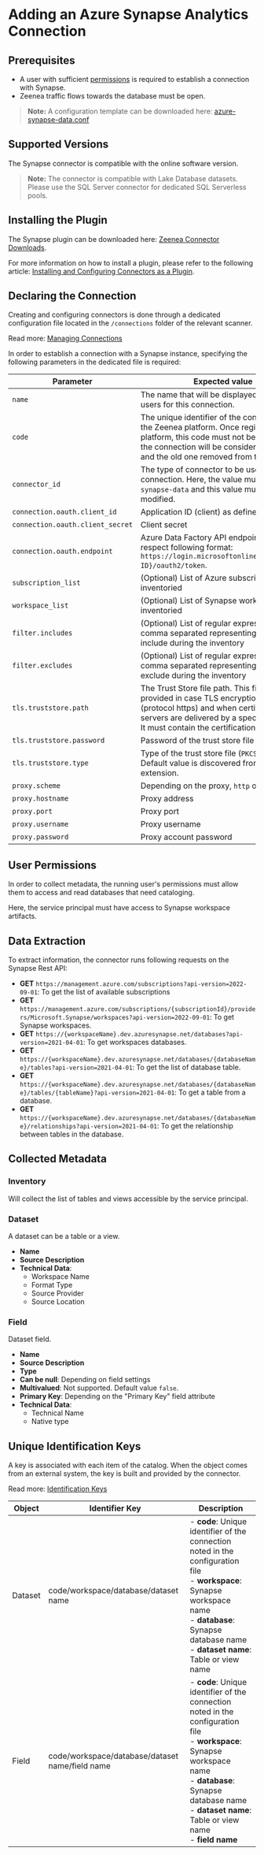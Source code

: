 # Adding an Azure Synapse Analytics Connection

## Prerequisites

* A user with sufficient [permissions](#user-permissions) is required to establish a connection with Synapse.
* Zeenea traffic flows towards the database must be open. 

> **Note:** A configuration template can be downloaded here: [azure-synapse-data.conf](https://actian.file.force.com/sfc/dist/version/download/?oid=00D300000001XnW&ids=068Nu00000GUgzt&d=%2Fa%2FNu000002lgdl%2F4Uzq73PSmLgsxN.NOULtWXV9aT0AVXrXUiZhE5K1C6s&asPdf=false)

## Supported Versions

The Synapse connector is compatible with the online software version.

> **Note:** The connector is compatible with Lake Database datasets. Please use the SQL Server connector for dedicated SQL Serverless pools.
 
## Installing the Plugin

The Synapse plugin can be downloaded here: [Zeenea Connector Downloads](./zeenea-connectors-list.md).

For more information on how to install a plugin, please refer to the following article: [Installing and Configuring Connectors as a Plugin](./zeenea-connectors-install-as-plugin.md).

 ## Declaring the Connection
  
Creating and configuring connectors is done through a dedicated configuration file located in the `/connections` folder of the relevant scanner.
 
Read more: [Managing Connections](../Zeenea_Administration/zeenea-managing-connections.md)
 
In order to establish a connection with a Synapse instance, specifying the following parameters in the dedicated file is required:
 
| Parameter | Expected value |
|---|---|
| `name` | The name that will be displayed to catalog users for this connection. |
| `code` | The unique identifier of the connection on the Zeenea platform. Once registered on the platform, this code must not be modified or the connection will be considered as new and the old one removed from the scanner. |
| `connector_id` | The type of connector to be used for the connection. Here, the value must be `azure-synapse-data` and this value must not be modified. |
| `connection.oauth.client_id` | Application ID (client) as defined in Azure |
| `connection.oauth.client_secret` | Client secret |
| `connection.oauth.endpoint` | Azure Data Factory API endpoint. Must respect following format: `https://login.microsoftonline.com/{tenant ID}/oauth2/token`. |
| `subscription_list` | (Optional) List of Azure subscriptions to be inventoried |
| `workspace_list` | (Optional) List of Synapse workspace to be inventoried |
| `filter.includes` | (Optional) List of regular expressions with comma separated representing dataset to include during the inventory |
| `filter.excludes` | (Optional) List of regular expressions with comma separated representing dataset to exclude during the inventory |
| `tls.truststore.path` | The Trust Store file path. This file must be provided in case TLS encryption is activated (protocol https) and when certificates of servers are delivered by a specific authority. It must contain the certification chain. |
| `tls.truststore.password` | Password of the trust store file |
| `tls.truststore.type` | Type of the trust store file (`PKCS12` or `JKS`). Default value is discovered from the file extension. |
| `proxy.scheme` | Depending on the proxy, `http` or `https` |
| `proxy.hostname` | Proxy address |
| `proxy.port` | Proxy port |
| `proxy.username` | Proxy username |
| `proxy.password` | Proxy account password |

## User Permissions

In order to collect metadata, the running user's permissions must allow them to access and read databases that need cataloging. 

Here, the service principal must have access to Synapse workspace artifacts.

## Data Extraction

To extract information, the connector runs following requests on the Synapse Rest API:

* **GET** `https://management.azure.com/subscriptions?api-version=2022-09-01`: To get the list of available subscriptions
* **GET** `https://management.azure.com/subscriptions/{subscriptionId}/providers/Microsoft.Synapse/workspaces?api-version=2022-09-01`: To get Synapse workspaces.
* **GET** `https://{workspaceName}.dev.azuresynapse.net/databases?api-version=2021-04-01`: To get workspaces databases.
* **GET** `https://{workspaceName}.dev.azuresynapse.net/databases/{databaseName}/tables?api-version=2021-04-01`: To get the list of database table.
* **GET** `https://{workspaceName}.dev.azuresynapse.net/databases/{databaseName}/tables/{tableName}?api-version=2021-04-01`: To get a table from a database.
* **GET** `https://{workspaceName}.dev.azuresynapse.net/databases/{databaseName}/relationships?api-version=2021-04-01`: To get the relationship between tables in the database.
 
## Collected Metadata

### Inventory

Will collect the list of tables and views accessible by the service principal.  

### Dataset

A dataset can be a table or a view. 

* **Name**
* **Source Description**
* **Technical Data**:
  * Workspace Name
  * Format Type
  * Source Provider
  * Source Location

### Field

Dataset field. 

* **Name**
* **Source Description**
* **Type**
* **Can be null**: Depending on field settings 
* **Multivalued**: Not supported. Default value `false`.
* **Primary Key**: Depending on the "Primary Key" field attribute
* **Technical Data**:
  * Technical Name
  * Native type
 
## Unique Identification Keys

A key is associated with each item of the catalog. When the object comes from an external system, the key is built and provided by the connector.

Read more: [Identification Keys](../Stewardship/zeenea-identification-keys.md)

| Object | Identifier Key | Description |
|---|---|---|
| Dataset | code/workspace/database/dataset name | - **code**: Unique identifier of the connection noted in the configuration file<br>- **workspace**: Synapse workspace name<br>- **database**: Synapse database name<br>- **dataset name**: Table or view name |
| Field | code/workspace/database/dataset name/field name | - **code**: Unique identifier of the connection noted in the configuration file<br>- **workspace**: Synapse workspace name<br>- **database**: Synapse database name<br>- **dataset name**: Table or view name<br>- **field name** |
